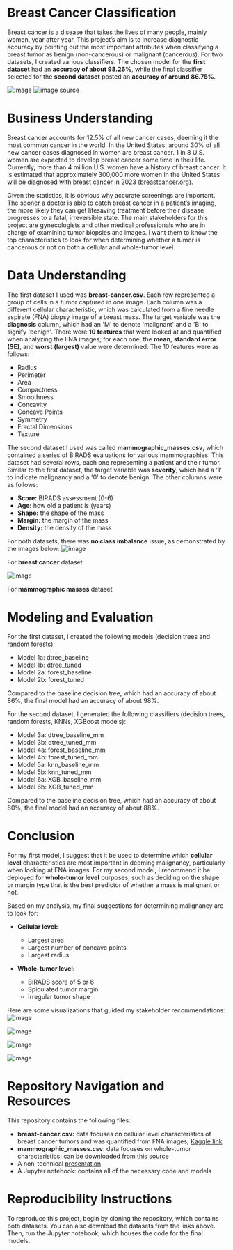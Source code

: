 # Breast Cancer Classification
Breast cancer is a disease that takes the lives of many people, mainly women, year after year. This project’s aim is to increase diagnostic accuracy by pointing out the most important attributes when classifying a breast tumor as benign (non-cancerous) or malignant (cancerous). For two datasets, I created various classifiers. The chosen model for the <b>first dataset</b> had an <b>accuracy of about 98.26%</b>, while the final classifier selected for the <b>second dataset</b> posted an <b>accuracy of around 86.75%</b>.

![image](https://github.com/jbenedito99/Breast-Cancer-Classification/assets/125815448/f57acf21-503c-4a29-a4ec-affa2a9bfb30)
![image source](https://www.researchgate.net/figure/FNA-results-for-benign-and-malignant-tumor-under-the-microscope_fig1_286571014) 

# Business Understanding
Breast cancer accounts for 12.5% of all new cancer cases, deeming it the most common cancer in the world. In the United States, around 30% of all new cancer cases diagnosed in women are breast cancer. 1 in 8 U.S. women are expected to develop breast cancer some time in their life. Currently, more than 4 million U.S. women have a history of breast cancer. It is estimated that approximately 300,000 more women in the United States will be diagnosed with breast cancer in 2023 [(breastcancer.org)](https://www.breastcancer.org/facts-statistics).

Given the statistics, it is obvious why accurate screenings are important. The sooner a doctor is able to catch breast cancer in a patient’s imaging, the more likely they can get lifesaving treatment before their disease progresses to a fatal, irreversible state. The main stakeholders for this project are gynecologists and other medical professionals who are in charge of examining tumor biopsies and images. I want them to know the top characteristics to look for when determining whether a tumor is cancerous or not on both a cellular and whole-tumor level. 

# Data Understanding
The first dataset I used was <b>breast-cancer.csv</b>. Each row represented a group of cells in a tumor captured in one image. Each column was a different cellular characteristic, which was calculated from a fine needle aspirate (FNA) biopsy image of a breast mass. The target variable was the <b>diagnosis</b> column, which had an 'M' to denote 'malignant' and a 'B' to signify 'benign'. There were <b>10 features</b> that were looked at and quantified when analyzing the FNA images; for each one, the <b>mean</b>, <b>standard error (SE)</b>, and <b>worst (largest)</b> value were determined. The 10 features were as follows:
* Radius
* Perimeter
* Area
* Compactness
* Smoothness
* Concavity
* Concave Points
* Symmetry
* Fractal Dimensions
* Texture

The second dataset I used was called <b>mammographic_masses.csv</b>, which contained a series of BIRADS evaluations for various mammographies. This dataset had several rows, each one representing a patient and their tumor. Similar to the first dataset, the target variable was <b>severity</b>, which had a '1' to indicate malignancy and a '0' to denote benign. The other columns were as follows:
* <b>Score:</b> BIRADS assessment (0-6)
* <b>Age:</b> how old a patient is (years)
* <b>Shape:</b> the shape of the mass
* <b>Margin:</b> the margin of the mass
* <b>Density:</b> the density of the mass

For both datasets, there was <b>no class imbalance</b> issue, as demonstrated by the images below: 
![image](https://github.com/jbenedito99/Breast-Cancer-Classification/assets/125815448/edfce5e1-8cab-48e0-ae21-042a11d75307) 

For <b>breast cancer</b> dataset

![image](https://github.com/jbenedito99/Breast-Cancer-Classification/assets/125815448/3ecb4b5f-b379-46cf-867c-12dcc4692f9e)

For <b>mammographic masses</b> dataset

# Modeling and Evaluation 
For the first dataset, I created the following models (decision trees and random forests):
* Model 1a: dtree_baseline
* Model 1b: dtree_tuned
* Model 2a: forest_baseline
* Model 2b: forest_tuned

Compared to the baseline decision tree, which had an accuracy of about 86%, the final model had an accuracy of about 98%.

For the second dataset, I generated the following classifiers (decision trees, random forests, KNNs, XGBoost models):
* Model 3a: dtree_baseline_mm
* Model 3b: dtree_tuned_mm
* Model 4a: forest_baseline_mm
* Model 4b: forest_tuned_mm
* Model 5a: knn_baseline_mm
* Model 5b: knn_tuned_mm
* Model 6a: XGB_baseline_mm
* Model 6b: XGB_tuned_mm

Compared to the baseline decision tree, which had an accuracy of about 80%, the final model had an accuracy of about 88%.

# Conclusion 
For my first model, I suggest that it be used to determine which <b>cellular level</b> characteristics are most important in deeming malignancy, particularly when looking at FNA images. For my second model, I recommend it be deployed for <b>whole-tumor level</b> purposes, such as deciding on the shape or margin type that is the best predictor of whether a mass is malignant or not. 

Based on my analysis, my final suggestions for determining malignancy are to look for:
* <b>Cellular level:</b>
  * Largest area
  * Largest number of concave points
  * Largest radius
  
* <b>Whole-tumor level:</b>
  * BIRADS score of 5 or 6
  * Spiculated tumor margin
  * Irregular tumor shape

Here are some visualizations that guided my stakeholder recommendations:
![image](https://github.com/jbenedito99/Breast-Cancer-Classification/assets/125815448/e3efd74f-904e-4bbb-95ee-e7b2d1715de6)

![image](https://github.com/jbenedito99/Breast-Cancer-Classification/assets/125815448/2a539e05-75e5-44e7-83ce-758017eb6f9e)

![image](https://github.com/jbenedito99/Breast-Cancer-Classification/assets/125815448/bdd20a8e-f39a-4a8e-ab9a-1ab49a7813d7)

![image](https://github.com/jbenedito99/Breast-Cancer-Classification/assets/125815448/1cef4126-f2af-4fe2-bdfa-cc5507a8c9a2)

# Repository Navigation and Resources
This repository contains the following files:
* <b>breast-cancer.csv:</b> data focuses on cellular level characteristics of breast cancer tumors and was quantified from FNA images; [Kaggle link](https://www.kaggle.com/datasets/yasserh/breast-cancer-dataset)
* <b>mammographic_masses.csv</b>: data focuses on whole-tumor characteristics; can be downloaded from [this source](https://data.world/julio/mammographic-masses)
* A non-technical [presentation](https://docs.google.com/presentation/d/1R1fnb6mz5Ys-XjyiQNYs3zTC6d4QnR0xKSUEoEQ9JJY/edit?usp=sharing)
* A Jupyter notebook: contains all of the necessary code and models

# Reproducibility Instructions
To reproduce this project, begin by cloning the repository, which contains both datasets. You can also download the datasets from the links above. Then, run the Jupyter notebook, which houses the code for the final models.  

